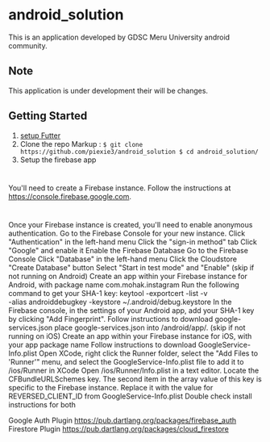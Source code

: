 # android_solution
This is an application developed by GDSC Meru University android community.

## Note
This application is under development their will be changes.

## Getting Started
1. [setup Futter](https://docs.flutter.dev/get-started/install)
2. Clone the repo
 Markup : 
 `
$ git clone https://github.com/piexie3/android_solution
$ cd android_solution/
 `
4. Setup the firebase app
#
You'll need to create a Firebase instance. Follow the instructions at https://console.firebase.google.com.
#
Once your Firebase instance is created, you'll need to enable anonymous authentication.
Go to the Firebase Console for your new instance.
Click "Authentication" in the left-hand menu
Click the "sign-in method" tab
Click "Google" and enable it
Enable the Firebase Database
Go to the Firebase Console
Click "Database" in the left-hand menu
Click the Cloudstore "Create Database" button
Select "Start in test mode" and "Enable"
(skip if not running on Android)
Create an app within your Firebase instance for Android, with package name com.mohak.instagram
Run the following command to get your SHA-1 key:
keytool -exportcert -list -v \
-alias androiddebugkey -keystore ~/.android/debug.keystore
In the Firebase console, in the settings of your Android app, add your SHA-1 key by clicking "Add Fingerprint".
Follow instructions to download google-services.json
place google-services.json into /android/app/.
(skip if not running on iOS)
Create an app within your Firebase instance for iOS, with your app package name
Follow instructions to download GoogleService-Info.plist
Open XCode, right click the Runner folder, select the "Add Files to 'Runner'" menu, and select the GoogleService-Info.plist file to add it to /ios/Runner in XCode
Open /ios/Runner/Info.plist in a text editor. Locate the CFBundleURLSchemes key. The second item in the array value of this key is specific to the Firebase instance. Replace it with the value for REVERSED_CLIENT_ID from GoogleService-Info.plist
Double check install instructions for both

Google Auth Plugin
https://pub.dartlang.org/packages/firebase_auth
Firestore Plugin
https://pub.dartlang.org/packages/cloud_firestore

